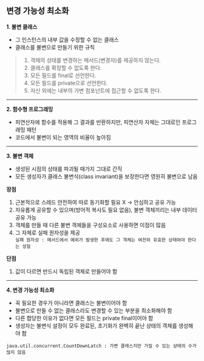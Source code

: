 ## **변경 가능성 최소화**

**1. 불변 클래스**
- 그 인스턴스의 내부 값을 수정할 수 없는 클래스
- 클래스를 불변으로 만들기 위한 규칙
> 1. 객체의 상태를 변경하는 메서드(변경자)를 제공하지 않는다.
> 2. 클래스를 확장할 수 없도록 한다.
> 3. 모든 필드를 final로 선언한다.
> 4. 모든 필드를 private으로 선언한다.
> 5. 자신 외에는 내부의 가변 컴포넌트에 접근할 수 없도록 한다.
---
**2. 함수형 프로그래밍**
- 피연산자에 함수를 적용해 그 결과를 반환하지만, 피연산자 자체는 그대로인 프로그래밍 패턴
- 코드에서 불변이 되는 영역의 비율이 높아짐
---
**3. 불변 객체**
- 생성된 시점의 상태를 파괴될 때가지 그대로 간직
- 모든 생성자가 클래스 불변식(class invariant)을 보장한다면 영원히 불변으로 남음

**장점**
1) 근본적으로 스레드 안전하여 따로 동기화할 필요 X → 안심하고 공유 가능
2) 자유롭게 공유할 수 있으며(방어적 복사도 필요 없음), 불변 객체끼리는 내부 데이터 공유 가능
3) 객체를 만들 때 다른 불변 객체들을 구성요소로 사용하면 이점이 많음
4) 그 자체로 실패 원자성을 제공\
`실패 원자성 : 메서드에서 예외가 발생한 후에도 그 객체는 여전히 유효한 상태여야 한다는 성질`


**단점**
1) 값이 다르면 반드시 독립된 객체로 만들어야 함
---
**4. 변경 가능성 최소화**
- 꼭 필요한 경우가 아니라면 클래스는 불변이어야 함
- 불변으로 만들 수 없는 클래스라도 변경할 수 있는 부분을 최소화해야 함
- 다른 합당한 이유가 없다면 모든 필드는 private final이어야 함
- 생성자는 불변식 설정이 모두 완료된, 초기화가 완벽히 끝난 상태의 객체를 생성해야 함

`java.util.concurrent.CountDownLatch : 가변 클래스지만 가질 수 있는 상태의 수가 많지 않음`
